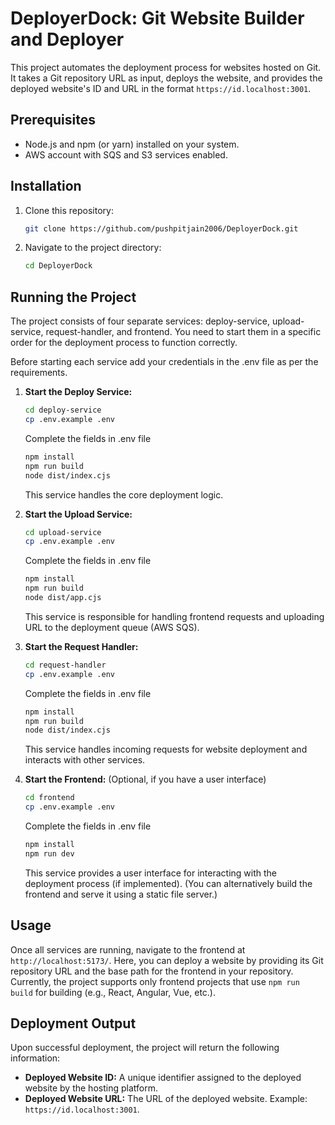# DeployerDock: Git Website Builder and Deployer

This project automates the deployment process for websites hosted on Git. It takes a Git repository URL as input, deploys the website, and provides the deployed website's ID and URL in the format `https://id.localhost:3001`.

## Prerequisites

- Node.js and npm (or yarn) installed on your system.
- AWS account with SQS and S3 services enabled.

## Installation

1. Clone this repository:

   ```bash
   git clone https://github.com/pushpitjain2006/DeployerDock.git
   ```

2. Navigate to the project directory:

   ```bash
   cd DeployerDock
   ```

## Running the Project

The project consists of four separate services: deploy-service, upload-service, request-handler, and frontend. You need to start them in a specific order for the deployment process to function correctly.

Before starting each service add your credentials in the .env file as per the requirements.

1. **Start the Deploy Service:**

   ```bash
   cd deploy-service
   cp .env.example .env
   ```
   Complete the fields in .env file
   ```bash
   npm install
   npm run build
   node dist/index.cjs
   ```

   This service handles the core deployment logic.

2. **Start the Upload Service:**

   ```bash
   cd upload-service
   cp .env.example .env
   ```
   Complete the fields in .env file
   ```bash
   npm install
   npm run build
   node dist/app.cjs
   ```

   This service is responsible for handling frontend requests and uploading URL to the deployment queue (AWS SQS).

3. **Start the Request Handler:**

   ```bash
   cd request-handler
   cp .env.example .env
   ```
   Complete the fields in .env file
   ```bash
   npm install
   npm run build
   node dist/index.cjs
   ```

   This service handles incoming requests for website deployment and interacts with other services.

4. **Start the Frontend:** (Optional, if you have a user interface)

   ```bash
   cd frontend
   cp .env.example .env
   ```
   Complete the fields in .env file
   ```bash
   npm install
   npm run dev
   ```

   This service provides a user interface for interacting with the deployment process (if implemented).
   (You can alternatively build the frontend and serve it using a static file server.)

## Usage

Once all services are running, navigate to the frontend at `http://localhost:5173/`. Here, you can deploy a website by providing its Git repository URL and the base path for the frontend in your repository. Currently, the project supports only frontend projects that use ```npm run build``` for building (e.g., React, Angular, Vue, etc.).

## Deployment Output

Upon successful deployment, the project will return the following information:

- **Deployed Website ID:** A unique identifier assigned to the deployed website by the hosting platform.
- **Deployed Website URL:** The URL of the deployed website. Example: `https://id.localhost:3001`.
